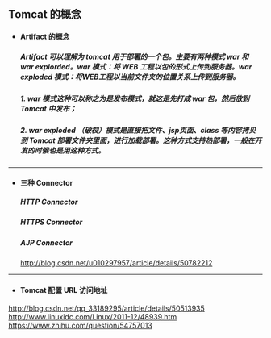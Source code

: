 ## Tomcat 的概念

- #### Artifact 的概念
  ##### Artifact 可以理解为 tomcat 用于部署的一个包。主要有两种模式 war 和 war explorded。war 模式：将 WEB 工程以包的形式上传到服务器。war exploded 模式：将WEB工程以当前文件夹的位置关系上传到服务器。

  ##### 1. war 模式这种可以称之为是发布模式，就这是先打成 war 包，然后放到 Tomcat 中发布；

  ##### 2. war exploded （破裂）模式是直接把文件、jsp页面、class 等内容拷贝到 Tomcat 部署文件夹里面，进行加载部署。这种方式支持热部署，一般在开发的时候也是用这种方式。



---
- #### 三种 Connector

  ##### HTTP Connector
  ##### HTTPS Connector
  ##### AJP Connector

  http://blog.csdn.net/u010297957/article/details/50782212




---
- ####  Tomcat 配置 URL 访问地址
http://blog.csdn.net/qq_33189295/article/details/50513935
http://www.linuxidc.com/Linux/2011-12/48939.htm
https://www.zhihu.com/question/54757013
